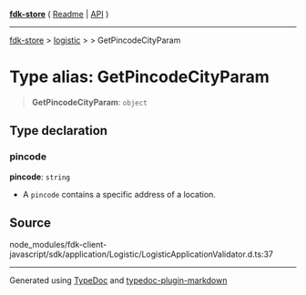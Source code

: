 [**fdk-store**](../../../README.md) ( [Readme](../../../README.md) \| [API](../../../API.md) )

---

[fdk-store](../../../API.md) > [logistic](../../README.md) > [<internal>](../README.md) > GetPincodeCityParam

# Type alias: GetPincodeCityParam

> **GetPincodeCityParam**: `object`

## Type declaration

### pincode

**pincode**: `string`

- A `pincode` contains a specific address of a location.

## Source

node_modules/fdk-client-javascript/sdk/application/Logistic/LogisticApplicationValidator.d.ts:37

---

Generated using [TypeDoc](https://typedoc.org/) and [typedoc-plugin-markdown](https://www.npmjs.com/package/typedoc-plugin-markdown)
